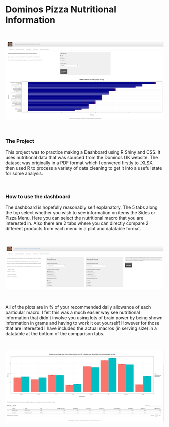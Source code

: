 # Dominos Pizza Nutritional Information

<br>

![Intro](https://github.com/NickCunnington/dominos_pizza/blob/main/www/sides.PNG)

<br>

### The Project

This project was to practice making a Dashboard using R Shiny and CSS.  It uses nutritional data that was sourced from the Dominos UK website.  The dataset was originally in a PDF format which I convered firstly to .XLSX, then used R to process a variety of data cleaning to get it into a useful state for some analysis.

<br>

### How to use the dashboard

The dashboard is hopefully reasonably self explanatory.  The 5 tabs along the top select whether you wish to see information on items the Sides or Pizza Menu.  Here you can select the nutritional macro that you are interested in.  Also there are 2 tabs where you can directly compare 2 different products from each menu in a plot and datatable format.

<br>

![Compare](https://github.com/NickCunnington/dominos_pizza/blob/main/www/pizza_compare.PNG)

<br>

All of the plots are in % of your recommended daily allowance of each particular macro.  I felt this was a much easier way see nutritional information that didn't involve you using lots of brain power by being shown information in grams and having to work it out yourself!  However for those that are interested I have included the actual macros (in serving size) in a datatable at the bottom of the comparison tabs.

<br>

![Datatable](https://github.com/NickCunnington/dominos_pizza/blob/main/www/datatable.PNG)


